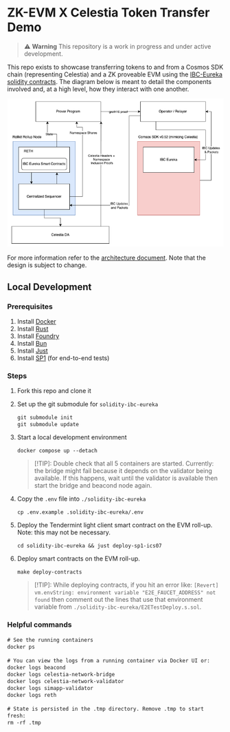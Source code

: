 # ZK-EVM X Celestia Token Transfer Demo

> ⚠️ **Warning**
> This repository is a work in progress and under active development.

This repo exists to showcase transferring tokens to and from a Cosmos SDK chain (representing Celestia) and a ZK proveable EVM using the [IBC-Eureka solidity contracts](https://github.com/cosmos/solidity-ibc-eureka/blob/main/README.md). The diagram below is meant to detail the components involved and, at a high level, how they interact with one another.

![mvp-zk-accounts](./mvp-zk-accounts.png)

For more information refer to the [architecture document](./ARCHITECTURE.md). Note that the design is subject to change.

## Local Development

### Prerequisites

1. Install [Docker](https://docs.docker.com/get-docker/)
1. Install [Rust](https://rustup.rs/)
1. Install [Foundry](https://book.getfoundry.sh/getting-started/installation)
1. Install [Bun](https://bun.sh/)
1. Install [Just](https://just.systems/man/en/)
1. Install [SP1](https://docs.succinct.xyz/docs/getting-started/install) (for end-to-end tests)

### Steps

1. Fork this repo and clone it
1. Set up the git submodule for `solidity-ibc-eureka`

    ```shell
    git submodule init
    git submodule update
    ```

1. Start a local development environment

    ```shell
    docker compose up --detach
    ```

    > [!TIP]: Double check that all 5 containers are started. Currently: the bridge might fail because it depends on the validator being available. If this happens, wait until the validator is available then start the bridge and beacond node again.

1. Copy the `.env` file into `./solidity-ibc-eureka`

    ```shell
    cp .env.example .solidity-ibc-eureka/.env
    ```

1. Deploy the Tendermint light client smart contract on the EVM roll-up. Note: this may not be necessary.

    ```shell
    cd solidity-ibc-eureka && just deploy-sp1-ics07
    ```

1. Deploy smart contracts on the EVM roll-up.

    ```shell
    make deploy-contracts
    ```

    > [!TIP]: While deploying contracts, if you hit an error like: `[Revert] vm.envString: environment variable "E2E_FAUCET_ADDRESS" not found` then comment out the lines that use that environment variable from `./solidity-ibc-eureka/E2ETestDeploy.s.sol`.

### Helpful commands

```shell
# See the running containers
docker ps

# You can view the logs from a running container via Docker UI or:
docker logs beacond
docker logs celestia-network-bridge
docker logs celestia-network-validator
docker logs simapp-validator
docker logs reth

# State is persisted in the .tmp directory. Remove .tmp to start fresh:
rm -rf .tmp
```
